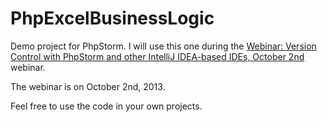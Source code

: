 PhpExcelBusinessLogic
=====================

Demo project for PhpStorm. I will use this one during the [Webinar: Version Control with PhpStorm and other IntelliJ IDEA-based IDEs, October 2nd](http://blog.jetbrains.com/phpstorm/2013/09/webinar-version-control-with-phpstorm-and-other-intellij-idea-based-ides-october-2nd/) webinar.

The webinar is on October 2nd, 2013.

Feel free to use the code in your own projects.

